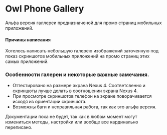 # Owl Phone Gallery

Альфа версия галлереи предназначеной для промо страниц мобильных приложений. 

#### Причины написания

Хотелось написать небольшую галерею изображений заточенную под показ скриншотов мобильных приложений на промо страниц этих самых приложений.

### Особенности галереи и некоторые важные замечания.
* Оттестировано на размере экрана Nexus 4. Соответсвенно и скриншоты лучше делать в соотношении экрана Nexus 4.
* При просмотре скриншотов телефон на экране  поворачивается исходя из ориентации скриншота. 
* Возможны баги и неправильная работа, так как это альфа версия.

Документации пока не будет, так как в любом момент могут измениться методы, настройки или вообще все кардинально переписано.
